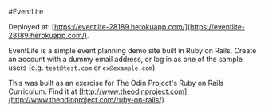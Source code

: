 #EventLite

Deployed at: [https://eventlite-28189.herokuapp.com/](https://eventlite-28189.herokuapp.com/).

EventLite is a simple event planning demo site built in Ruby on Rails. Create an account with a dummy email address,
or log in as one of the sample users (e.g. `test@test.com` or `ex@example.com`)

This was built as an exercise for The Odin Project's Ruby on Rails Curriculum. Find it at [http://www.theodinproject.com](http://www.theodinproject.com/ruby-on-rails/).
